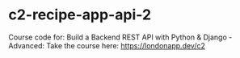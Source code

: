 # c2-recipe-app-api-2
Course code for: Build a Backend REST API with Python & Django - Advanced: Take the course here: https://londonapp.dev/c2
